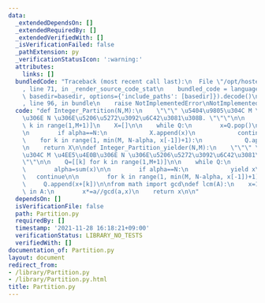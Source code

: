 ```yaml
---
data:
  _extendedDependsOn: []
  _extendedRequiredBy: []
  _extendedVerifiedWith: []
  _isVerificationFailed: false
  _pathExtension: py
  _verificationStatusIcon: ':warning:'
  attributes:
    links: []
  bundledCode: "Traceback (most recent call last):\n  File \"/opt/hostedtoolcache/Python/3.10.7/x64/lib/python3.10/site-packages/onlinejudge_verify/documentation/build.py\"\
    , line 71, in _render_source_code_stat\n    bundled_code = language.bundle(stat.path,\
    \ basedir=basedir, options={'include_paths': [basedir]}).decode()\n  File \"/opt/hostedtoolcache/Python/3.10.7/x64/lib/python3.10/site-packages/onlinejudge_verify/languages/python.py\"\
    , line 96, in bundle\n    raise NotImplementedError\nNotImplementedError\n"
  code: "def Integer_Partition(N,M):\n    \"\"\" \u5404\u9805\u304C M \u4EE5\u4E0B\
    \u306E N \u306E\u5206\u5272\u3092\u6C42\u3081\u308B. \"\"\"\n\n    Q=[[k] for\
    \ k in range(1,M+1)]\n    X=[]\n\n    while Q:\n        x=Q.pop()\n        alpha=sum(x)\n\
    \n        if alpha==N:\n            X.append(x)\n            continue\n\n    \
    \    for k in range(1, min(M, N-alpha, x[-1])+1):\n            Q.append(x+[k])\n\
    \n    return X\n\ndef Integer_Partition_yielder(N,M):\n    \"\"\" \u5404\u9805\
    \u304C M \u4EE5\u4E0B\u306E N \u306E\u5206\u5272\u3092\u6C42\u3081\u308B. (yielder)\"\
    \"\"\n\n    Q=[[k] for k in range(1,M+1)]\n\n    while Q:\n        x=Q.pop()\n\
    \        alpha=sum(x)\n\n        if alpha==N:\n            yield x\n         \
    \   continue\n\n        for k in range(1, min(M, N-alpha, x[-1])+1):\n       \
    \     Q.append(x+[k])\n\nfrom math import gcd\ndef lcm(A):\n    x=1\n    for a\
    \ in A:\n        x*=a//gcd(a,x)\n    return x\n\n"
  dependsOn: []
  isVerificationFile: false
  path: Partition.py
  requiredBy: []
  timestamp: '2021-11-28 16:18:21+09:00'
  verificationStatus: LIBRARY_NO_TESTS
  verifiedWith: []
documentation_of: Partition.py
layout: document
redirect_from:
- /library/Partition.py
- /library/Partition.py.html
title: Partition.py
---
```

